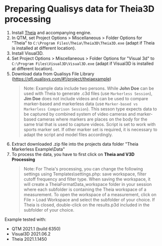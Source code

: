 # Preparing Qualisys data for Theia3D processing

1. Install [Theia](https://www.theiamarkerless.ca/) and accompanying engine.
2. In QTM, set Project Options > Miscellaneous > Folder Options for "Theia" to ```C:\Program Files\Theia\Theia3D\Theia3D.exe``` (adapt if Theia is installed at different location).
3. Install Visual3D.
4. Set Project Options > Miscellaneous > Folder Options for "Visual 3d" to ```C:\Program Files\Visual3D\Visual3D.exe``` (adapt if Visual3D is installed at different location).
5. Download data from Qualisys File Library (https://qfl.qualisys.com/#!/project/theiaexample)
   > Note: Example data include two persons. While **John Doe** can be used with Theia to generate .c3d files (use `Markerless Session`), **Jim Doe** does not include videos and can be used to compare marker-based and markerless data (use `Marker-based vs Markerless Comparison Session`). This sesson type expects data to be captured by combined system of video cameras and marker-based cameras where markers are places on the body for the same trial that is used to capture videos. Script is set to work with sports marker set. If other marker set is required, it is necessary to adapt the script and model files accordingly.
6. Extract downloaded .zip file into the projects data folder "Theia Markerless Example\Data"
7. To process the data, you have to first click on **Theia and V3D Processing**
    > Note: For Theia's processing, you can change the following settings using Templates\settings.php: save workspace, filter cutoff frequency and filter type. When saving the workspace, it will create a TheiaFormatData_workspace folder in your session where each subfolder is containing the Theia workspace of a measurement. To open the workspace of a measurement, click on File > Load Workspace and select the subfolder of your choice. If Theia is closed, double-click on the results.p3d included in the subfolder of your choice.

Example tested with:
 - QTM 2021.1 (build 6350)
 - Visual3D 2021.06.2
 - Theia 2021.1.1450
